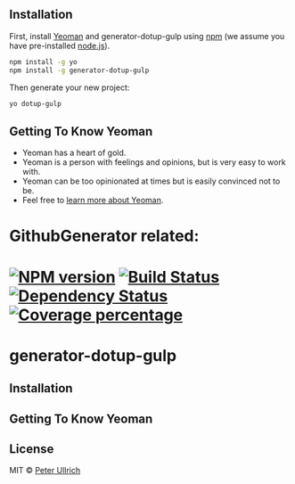 ## Installation

First, install [Yeoman](http://yeoman.io) and generator-dotup-gulp using [npm](https://www.npmjs.com/) (we assume you have pre-installed [node.js](https://nodejs.org/)).

```bash
npm install -g yo
npm install -g generator-dotup-gulp
```

Then generate your new project:

```bash
yo dotup-gulp
```

## Getting To Know Yeoman

 * Yeoman has a heart of gold.
 * Yeoman is a person with feelings and opinions, but is very easy to work with.
 * Yeoman can be too opinionated at times but is easily convinced not to be.
 * Feel free to [learn more about Yeoman](http://yeoman.io/).

# GithubGenerator related:
# [![NPM version][npm-image]][npm-url] [![Build Status][travis-image]][travis-url] [![Dependency Status][daviddm-image]][daviddm-url] [![Coverage percentage][coveralls-image]][coveralls-url]

# generator-dotup-gulp

## Installation

## Getting To Know Yeoman

## License

MIT © [Peter Ullrich](https://github.com/typescript-templates/)


[npm-image]: https://badge.fury.io/js/generator-dotup-gulp.svg
[npm-url]: https://npmjs.org/package/generator-dotup-gulp
[travis-image]: https://travis-ci.org/dotupNET/generator-dotup-gulp.svg?branch=master
[travis-url]: https://travis-ci.org/dotupNET/generator-dotup-gulp
[daviddm-image]: https://david-dm.org/dotupNET/generator-dotup-gulp.svg?theme=shields.io
[daviddm-url]: https://david-dm.org/dotupNET/generator-dotup-gulp
[coveralls-image]: https://coveralls.io/repos/dotupNET/generator-dotup-gulp/badge.svg
[coveralls-url]: https://coveralls.io/r/dotupNET/generator-dotup-gulp
